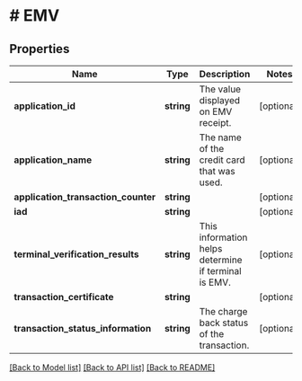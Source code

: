 # # EMV

## Properties

Name | Type | Description | Notes
------------ | ------------- | ------------- | -------------
**application_id** | **string** | The value displayed on EMV receipt. | [optional]
**application_name** | **string** | The name of the credit card that was used. | [optional]
**application_transaction_counter** | **string** |  | [optional]
**iad** | **string** |  | [optional]
**terminal_verification_results** | **string** | This information helps determine if terminal is EMV. | [optional]
**transaction_certificate** | **string** |  | [optional]
**transaction_status_information** | **string** | The charge back status of the transaction. | [optional]

[[Back to Model list]](../../README.md#models) [[Back to API list]](../../README.md#endpoints) [[Back to README]](../../README.md)
